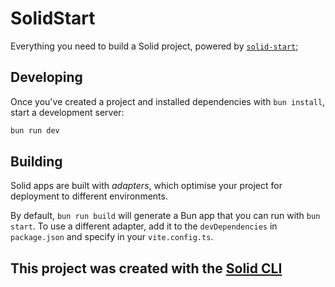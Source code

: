 # SolidStart

Everything you need to build a Solid project, powered by [`solid-start`](https://start.solidjs.com);

## Developing

Once you've created a project and installed dependencies with `bun install`, start a development server:

```bash
bun run dev
```

## Building

Solid apps are built with _adapters_, which optimise your project for deployment to different environments.

By default, `bun run build` will generate a Bun app that you can run with `bun start`. To use a different adapter, add it to the `devDependencies` in `package.json` and specify in your `vite.config.ts`.


## This project was created with the [Solid CLI](https://solid-cli.netlify.app)
